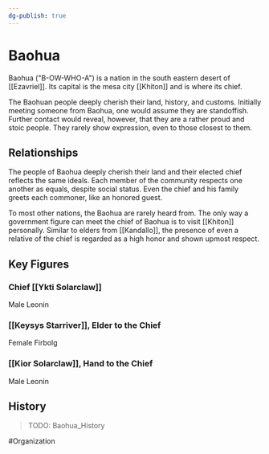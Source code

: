 ```yaml
---
dg-publish: true
---
```


# Baohua
Baohua ("B-OW-WHO-A") is a nation in the south eastern desert of [[Ezavriel]]. Its capital is the mesa city [[Khiton]] and is where its chief. 

The Baohuan people deeply cherish their land, history, and customs. Initially meeting someone from Baohua, one would assume they are standoffish. Further contact would reveal, however, that they are a rather proud and stoic people. They rarely show expression, even to those closest to them.

## Relationships
The people of Baohua deeply cherish their land and their elected chief reflects the same ideals. Each member of the community respects one another as equals, despite social status. Even the chief and his family greets each commoner, like an honored guest.  

To most other nations, the Baohua are rarely heard from. The only way a government figure can meet the chief of Baohua is to visit [[Khiton]] personally.  Similar to elders from [[Kandallo]], the presence of even a relative of the chief is regarded as a high honor and shown upmost respect. 

## Key Figures
### Chief [[Ykti Solarclaw]] 
Male Leonin

### [[Keysys Starriver]], Elder to the Chief
Female Firbolg

### [[Kior Solarclaw]], Hand to the Chief
Male Leonin

## History
> TODO: Baohua_History

#Organization